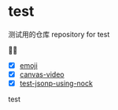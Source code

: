 # test
测试用的仓库  repository for test

:necktie::closed_umbrella:

- [x] [emoji](./emoji)
- [x] [canvas-video](./canvas-video)
- [x] [test-jsonp-using-nock](./jsonp.test)

test
